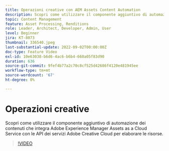 ```yaml
---
title: Operazioni creative con AEM Assets Content Automation
description: Scopri come utilizzare il componente aggiuntivo di automazione dei contenuti che integra Adobe Experience Manager Assets as a Cloud Service con le API dei servizi Adobe Creative Cloud per elaborare le risorse.
topic: Content Management
feature: Asset Processing, Renditions
role: Leader, Architect, Developer, Admin, User
level: Beginner
jira: KT-8073
thumbnail: 336540.jpeg
last-substantial-update: 2022-09-02T00:00:00Z
doc-type: Feature Video
exl-id: 10e63038-b6d6-4ac6-b6b4-660a05f83d90
duration: 636
source-git-commit: 9fef4b77a2c70c8cf525d42686f4120e481945ee
workflow-type: tm+mt
source-wordcount: '67'
ht-degree: 0%

---
```


# Operazioni creative

Scopri come utilizzare il componente aggiuntivo di automazione dei contenuti che integra Adobe Experience Manager Assets as a Cloud Service con le API dei servizi Adobe Creative Cloud per elaborare le risorse.

>[!VIDEO](https://video.tv.adobe.com/v/336540?quality=12&learn=on)
